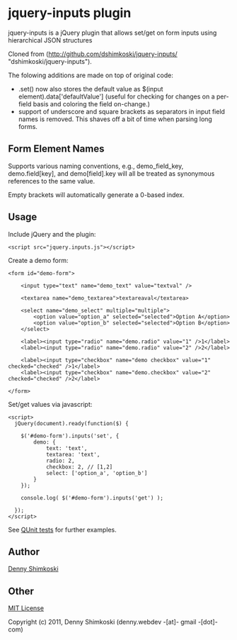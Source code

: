 # jquery-inputs plugin

jquery-inputs is a jQuery plugin that allows set/get on form inputs using hierarchical JSON structures

Cloned from (http://github.com/dshimkoski/jquery-inputs/ "dshimkoski/jquery-inputs"). 

The folowing additions are made on top of original code:
*  .set() now also stores the default value as $(input element).data['defaultValue']
 (useful for checking for changes on a per-field basis and coloring the field on-change.)
*  support of underscore and square brackets as separators in input field names is removed. This shaves off a bit of time
when parsing long forms.

## Form Element Names

Supports various naming conventions, e.g., demo_field_key, demo.field[key], and demo[field].key
will all be treated as synonymous references to the same value.

Empty brackets will automatically generate a 0-based index.

## Usage

Include jQuery and the plugin:

    <script src="jquery.inputs.js"></script>

Create a demo form:

	<form id="demo-form">

		<input type="text" name="demo_text" value="textval" />

		<textarea name="demo_textarea">textareaval</textarea>

		<select name="demo_select" multiple="multiple">
			<option value="option_a" selected="selected">Option A</option>
			<option value="option_b" selected="selected">Option B</option>
		</select>

		<label><input type="radio" name="demo.radio" value="1" />1</label>
		<label><input type="radio" name="demo.radio" value="2" />2</label>

		<label><input type="checkbox" name="demo checkbox" value="1" checked="checked" />1</label>
		<label><input type="checkbox" name="demo.checkbox" value="2" checked="checked" />2</label>

	</form>

Set/get values via javascript:

    <script>
      jQuery(document).ready(function($) {
		
        $('#demo-form').inputs('set', {
			demo: {
				text: 'text',
				textarea: 'text',
				radio: 2,
				checkbox: 2, // [1,2]
				select: ['option_a', 'option_b']
			}
		});
		
		console.log( $('#demo-form').inputs('get') );
		
      });
    </script>

See [QUnit tests](https://github.com/dshimkoski/jquery-inputs/blob/master/tests.html) for further examples.

## Author

[Denny Shimkoski](http://twitter.com/dennyshim)

## Other

[MIT License](http://www.opensource.org/licenses/mit-license.php)

Copyright (c) 2011, Denny Shimkoski (denny.webdev -[at]- gmail -[dot]- com)